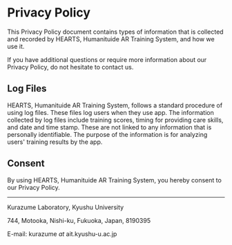 # Privacy Policy

This Privacy Policy document contains types of information that is collected and recorded by HEARTS, Humanituide AR Training System, and how we use it.

If you have additional questions or require more information about our Privacy Policy, do not hesitate to contact us.

## Log Files
HEARTS, Humanituide AR Training System, follows a standard procedure of using log files. These files log users when they use app. The information collected by log files include training scores, timing for providing care skills, and date and time stamp. These are not linked to any information that is personally identifiable. The purpose of the information is for analyzing users' training results by the app.

## Consent
By using HEARTS, Humanituide AR Training System, you hereby consent to our Privacy Policy.

---


Kurazume Laboratory, Kyushu University

744, Motooka, Nishi-ku, Fukuoka, Japan, 8190395

E-mail: kurazume _at_ ait.kyushu-u.ac.jp
